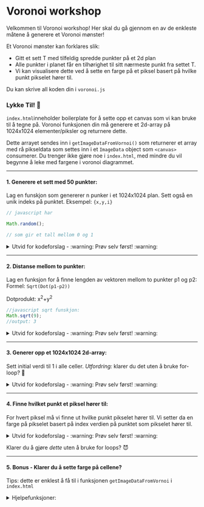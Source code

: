 # Voronoi workshop

Velkommen til Voronoi workshop! Her skal du gå gjennom en av de enkleste måtene å generere et Voronoi mønster!

Et Voronoi mønster kan forklares slik:

- Gitt et sett T med tilfeldig spredde punkter på et 2d plan
- Alle punkter i planet får en tilhørighet til sitt nærmeste punkt fra settet T.
- Vi kan visualisere dette ved å sette en farge på et piksel basert på hvilke punkt pikselet hører til.

Du kan skrive all koden din i `voronoi.js`

### Lykke Til! :rocket:

`index.html`inneholder boilerplate for å sette opp et canvas som vi kan bruke til å tegne på. Voronoi funksjonen din må generere et 2d-array på 1024x1024 elementer/piksler og returnere dette.

Dette arrayet sendes inn i `getImageDataFromVornoi()` som returnerer et array med rå pikseldata som settes inn i et `ImageData` object som `<canvas>` consumerer. Du trenger ikke gjøre noe i `index.html`, med mindre du vil begynne å leke med fargene i voronoi diagrammet.

---

#### 1. Generere et sett med 50 punkter:

Lag en funskjon som genererer n punker i et 1024x1024 plan. Sett også en unik indeks på punktet. Eksempel: `{x,y,i}`

```javascript
// javascript har

Math.random();

// som gir et tall mellom 0 og 1
```

<details>
<summary>Utvid for kodeforslag - :warning: Prøv selv først! :warning:</summary>

```javascript
const points = [];

// generate 50 random points with an index
for (let i = 0; i < 50; i++) {
  let x = Math.random() * 1024;
  let y = Math.random() * 1024;
  points.push({ x, y, i });
}
```

## </details>

---

#### 2. Distanse mellom to punkter:

Lag en funksjon for å finne lengden av vektoren mellom to punkter p1 og p2:  
Formel: `Sqrt(Dot(p1-p2))`

Dotprodukt: x<sup>2</sup>+y<sup>2</sup>

```javascript
//javascript sqrt funskjon:
Math.sqrt(9);
//output: 3
```

<details>
<summary>Utvid for kodeforslag - :warning: Prøv selv først! :warning:</summary>

```javascript
const distanceToPoint = (x1, y1, x2, y2) => {
  let vx = x1 - x2;
  let vy = y1 - y2;

  return Math.sqrt(vx * vx + vy * vy);
};
```

## </details>

---

#### 3. Generer opp et 1024x1024 2d-array:

Sett initial verdi til 1 i alle celler.
_Utfordring:_ klarer du det uten å bruke for-loop? :clown_face:

<details>
<summary>Utvid for kodeforslag - :warning: Prøv selv først! :warning:</summary>

```javascript
const voronoi = Array(1024)
  .fill(null)
  .map(() => Array(1024).fill(1));
```

</details>

---

#### 4. Finne hvilket punkt et piksel hører til:

For hvert piksel må vi finne ut hvilke punkt pikselet hører til. Vi setter da en farge på pikselet basert på index verdien på punktet som pikselet hører til.

<details>
<summary>Utvid for kodeforslag - :warning: Prøv selv først! :warning:</summary>

```javascript
for (let x = 0; x < 1024; x++)
  for (let y = 0; y < 1024; y++) {
    closestPoint = points
      .map((p) => {
        p.d = distanceToPoint(p.x, p.y, x, y);
        return p;
      })
      .sort((p1, p2) => p1.d - p2.d)[0];

    voronoi[x][y] = closestPoint.i / 50;
  }
```

</details>

Klarer du å gjøre _dette_ uten å bruke for loops? :smiling_imp:

---

#### 5. Bonus - Klarer du å sette farge på cellene?

Tips: dette er enklest å få til i funksjonen `getImageDataFromVornoi` i `index.html`

<details>
<summary>Hjelpefunksjoner:</summary>

```javascript
const hexToRgb = (hex) => {
  var result = /^#?([a-f\d]{2})([a-f\d]{2})([a-f\d]{2})\$/i.exec(hex);
  return result
    ? {
        r: parseInt(result[1], 16),
        g: parseInt(result[2], 16),
        b: parseInt(result[3], 16),
      }
    : null;
};

const colors = [
  "c21111",
  "bb1419",
  "b51621",
  "ae192a",
  "a71b32",
  "a11e3a",
  "9a2142",
  "93234a",
  "8c2652",
  "86295b",
  "7f2b63",
  "782e6b",
  "723073",
  "6b337b",
  "643683",
  "5e388c",
  "573b94",
  "503e9c",
  "4a40a4",
  "4343ac",
  "3c45b4",
  "3648bd",
  "2f4bc5",
  "284dcd",
  "2150d5",
  "1b53dd",
  "1455e5",
  "0d58ee",
  "075af6",
  "005dfe",
];
```

</details>
